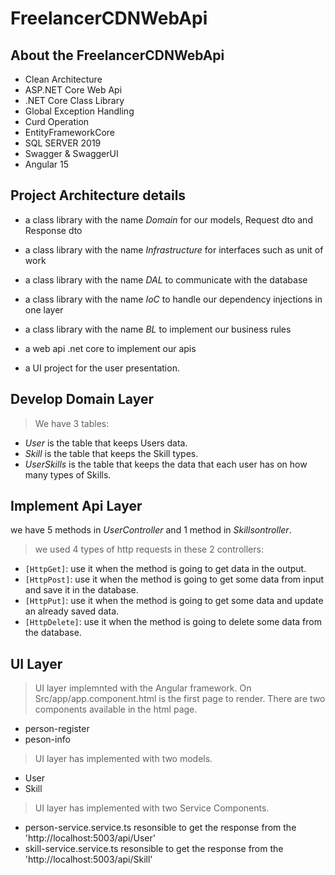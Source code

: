 # FreelancerCDNWebApi

## About the FreelancerCDNWebApi
- Clean Architecture
- ASP.NET Core Web Api
- .NET Core Class Library
- Global Exception Handling
- Curd Operation
- EntityFrameworkCore
- SQL SERVER 2019
- Swagger & SwaggerUI
- Angular 15

## Project Architecture details
- a class library with the name *Domain* for our models, Request dto and Response dto

- a class library with the name *Infrastructure* for interfaces such as unit of work 

- a class library with the name *DAL* to communicate with the database

- a class library with the name *IoC* to handle our dependency injections in one layer

- a class library with the name *BL* to implement our business rules 

- a web api .net core to implement our apis

- a UI project for the user presentation.

## Develop Domain Layer
> We have 3 tables:
  - *User* is the table that keeps Users data.
  - *Skill* is the table that keeps the Skill types.
  - *UserSkills* is the table that keeps the data that each user has on how many types of Skills.

## Implement Api Layer
we have 5 methods in *UserController* and 1 method in *Skillsontroller*.
> we used 4 types of http requests in these 2 controllers:
  - `[HttpGet]`: use it when the method is going to get data in the output.
  - `[HttpPost]`: use it when the method is going to get some data from input and save it in the database.
  - `[HttpPut]`: use it when the method is going to get some data and update an already saved data.
  - `[HttpDelete]`: use it when the method is going to delete some data from the database.

## UI Layer
> UI layer implemnted with the Angular framework.
> On Src/app/app.component.html is the first page to render.
> There are two components available in the html page.
  - person-register
  - peson-info
> UI layer has implemented with two models.
- User
- Skill
> UI layer has implemented with two Service Components.
- person-service.service.ts resonsible to get the response from the 'http://localhost:5003/api/User'
- skill-service.service.ts resonsible to get the response from the 'http://localhost:5003/api/Skill'

